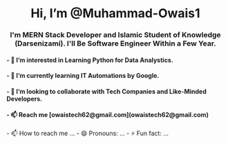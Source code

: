 <div align="center">
  <h1>Hi, I’m @Muhammad-Owais1</h1>
</div>

<div align="center">
  <h3>I'm MERN Stack Developer and Islamic Student of Knowledge (Darsenizami). I'll Be Software Engineer Within a Few Year.</h3>
</div>

<h4>- 👀 I’m interested in Learning Python for Data Analystics.</h4>
<h4>- 🌱 I’m currently learning IT Automations by Google.</h4>
<h4>- 💞️ I’m looking to collaborate with Tech Companies and Like-Minded Developers.</h4>
<h4>- 📫 Reach me [owaistech62@gmail.com](owaistech62@gmail.com)</h4>
- 📫 How to reach me ...
- 😄 Pronouns: ...
- ⚡ Fun fact: ...

<!---
Muhammad-Owais1/Muhammad-Owais1 is a ✨ special ✨ repository because its `README.md` (this file) appears on your GitHub profile.
You can click the Preview link to take a look at your changes.
--->
